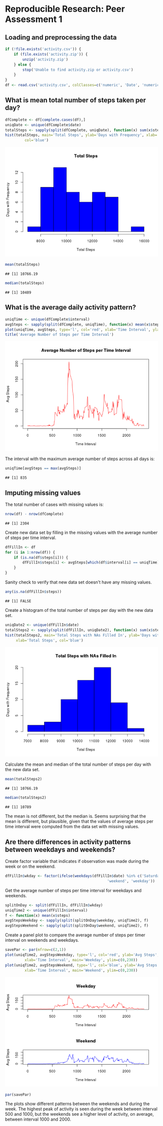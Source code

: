# Reproducible Research: Peer Assessment 1


## Loading and preprocessing the data

```r
if (!file.exists('activity.csv')) {
	if (file.exists('activity.zip')) {
		unzip('activity.zip')
	} else {
		stop('Unable to find activity.zip or activity.csv')
	}
}
df <- read.csv('activity.csv', colClasses=c('numeric', 'Date', 'numeric'))
```



## What is mean total number of steps taken per day?

```r
dfComplete <- df[complete.cases(df),]
uniqDate <- unique(dfComplete$date)
totalSteps <- sapply(split(dfComplete, uniqDate), function(x) sum(x$steps))
hist(totalSteps, main='Total Steps', ylab='Days with Frequency', xlab='Total Steps',
		 col='blue')
```

![](PA1_template_files/figure-html/unnamed-chunk-2-1.png) 

```r
mean(totalSteps)
```

```
## [1] 10766.19
```

```r
median(totalSteps)
```

```
## [1] 10489
```



## What is the average daily activity pattern?

```r
uniqTime <- unique(dfComplete$interval)
avgSteps <- sapply(split(dfComplete, uniqTime), function(x) mean(x$steps))
plot(uniqTime, avgSteps, type='l', col='red', xlab='Time Interval', ylab='Avg Steps')
title('Average Number of Steps per Time Interval')
```

![](PA1_template_files/figure-html/unnamed-chunk-3-1.png) 

The interval with the maximum average number of steps across all days is:


```r
uniqTime[avgSteps == max(avgSteps)]
```

```
## [1] 835
```



## Imputing missing values
The total number of cases with missing values is:


```r
nrow(df) - nrow(dfComplete)
```

```
## [1] 2304
```

Create new data set by filling in the missing values with the average number of steps
per time interval.


```r
dfFillIn <- df
for (i in 1:nrow(df)) {
	if (is.na(df$steps[i])) {
		dfFillIn$steps[i] <- avgSteps[which(df$interval[i] == uniqTime)]
	}
}
```

Sanity check to verify that new data set doesn't have any missing values.


```r
any(is.na(dfFillIn$steps))
```

```
## [1] FALSE
```

Create a histogram of the total number of steps per day with the new data set.


```r
uniqDate2 <- unique(dfFillIn$date)
totalSteps2 <- sapply(split(dfFillIn, uniqDate2), function(x) sum(x$steps))
hist(totalSteps2, main='Total Steps with NAs Filled In', ylab='Days with Frequency',
     xlab='Total Steps', col='blue')
```

![](PA1_template_files/figure-html/unnamed-chunk-8-1.png) 

Calculate the mean and median of the total number of steps per day with the new data set.


```r
mean(totalSteps2)
```

```
## [1] 10766.19
```

```r
median(totalSteps2)
```

```
## [1] 10789
```

The mean is not different, but the median is. Seems surprising that the mean is different,
but plausible, given that the values of average steps per time interval were computed
from the data set with missing values.



## Are there differences in activity patterns between weekdays and weekends?
Create factor variable that indicates if observation was made during the week or on the
weekend. 


```r
dfFillIn$wkday <- factor(ifelse(weekdays(dfFillIn$date) %in% c('Saturday', 'Sunday'),
										       'weekend', 'weekday'))
```

Get the average number of steps per time interval for weekdays and weekends.


```r
splitOnDay <- split(dfFillIn, dfFillIn$wkday)
uniqTime2 <- unique(dfFillIn$interval)
f <- function(x) mean(x$steps)
avgStepsWeekday <- sapply(split(splitOnDay$weekday, uniqTime2), f)
avgStepsWeekend <- sapply(split(splitOnDay$weekend, uniqTime2), f)
```

Create a panel plot to compare the average number of steps per timer interval on weekends
and weekdays.


```r
savePar <- par(mfrow=c(2,1))
plot(uniqTime2, avgStepsWeekday, type='l', col='red', ylab='Avg Steps',
		 xlab='Time Interval', main='Weekday', ylim=c(0,230))
plot(uniqTime2, avgStepsWeekend, type='l', col='blue', ylab='Avg Steps',
		 xlab='Time Interval', main='Weekend', ylim=c(0,230))
```

![](PA1_template_files/figure-html/unnamed-chunk-12-1.png) 

```r
par(savePar)
```

The plots show different patterns between the weekends and during the week. The highest
peak of activity is seen during the week between interval 500 and 1000, but the weekends
see a higher level of activity, on average, between interval 1000 and 2000.
